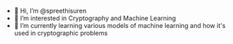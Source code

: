 - 👋 Hi, I’m @spreethisuren
- 👀 I’m interested in Cryptography and Machine Learning
- 🌱 I’m currently learning various models of machine learning and how it's used in cryptographic problems

<!---
spreethi15/spreethi15 is a ✨ special ✨ repository because its `README.md` (this file) appears on your GitHub profile.
You can click the Preview link to take a look at your changes.
--->
